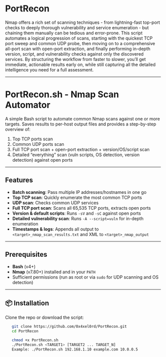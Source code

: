 # PortRecon

Nmap offers a rich set of scanning techniques - from lightning-fast top-port checks to deeply thorough vulnerability and service enumeration - but chaining them manually can be tedious and error-prone. This script automates a logical progression of scans, starting with the quickest TCP port sweep and common UDP probe, then moving on to a comprehensive all-port scan with open-port extraction, and finally performing in-depth version, script, and vulnerability checks against only the discovered services. By structuring the workflow from faster to slower, you’ll get immediate, actionable results early on, while still capturing all the detailed intelligence you need for a full assessment.

-----------------------------------------------------------------------------------------------------------------------------------------------------------------------------------------------------------------------------------------------------------------------------------

# PortRecon.sh - Nmap Scan Automator
A simple Bash script to automate common Nmap scans against one or more targets. Saves results to per-host output files and provides a step-by-step overview of:

1. Top TCP ports scan  
2. Common UDP ports scan  
3. Full TCP port scan + open-port extraction + version/OS/script scan  
4. Detailed “everything” scan (vuln scripts, OS detection, version detection) against open ports  

---

## Features

- **Batch scanning**: Pass multiple IP addresses/hostnames in one go  
- **Top TCP scan**: Quickly enumerate the most common TCP ports  
- **UDP scan**: Checks common UDP services  
- **Full TCP port scan**: Scans all 65,535 TCP ports, extracts open ports  
- **Version & default scripts**: Runs `-sV` and `-sC` against open ports  
- **Detailed vulnerability scan**: Runs `-A --script=vuln` for in-depth enumeration  
- **Timestamps & logs**: Appends all output to `<target>_nmap_scan_results.txt` and XML to `<target>_nmap_output`  

---

## Prerequisites

- **Bash** (v4+)  
- **Nmap** (v7.80+) installed and in your `PATH`  
- Sufficient permissions (run as root or via `sudo` for UDP scanning and OS detection)  

---

## 📦 Installation

Clone the repo or download the script:

```bash
   git clone https://github.com/0x4xel0rd/PortRecon.git
   cd PortRecon

   chmod +x PortRecon.sh
   ./PortRecon.sh <TARGET1> [TARGET2 ... TARGET_N]
   Example: ./PortRecon.sh 192.168.1.10 example.com 10.0.0.5
```

